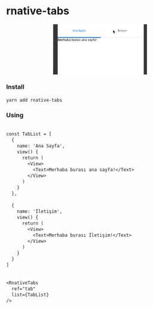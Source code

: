 # rnative-tabs

<p align="center">
    <img src="capture.gif" width="50%" align="center"/>
</p>

### Install

    yarn add rnative-tabs
    
### Using

```JS

const TabList = [
  {
    name: 'Ana Sayfa',
    view() {
      return (
        <View>
          <Text>Merhaba burası ana sayfa!</Text>
        </View>
      )
    }
  },
  
  {
    name: 'İletişim',
    view() {
      return (
        <View>
          <Text>Merhaba burası İletişim!</Text>
        </View>
      )
    }
  }
]


<RnativeTabs
  ref="tab"
  list={TabList}
/>
```
